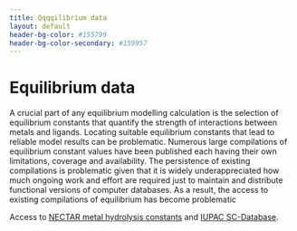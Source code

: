```yaml
---
title: Qqqqilibrium data
layout: default
header-bg-color: #155799
header-bg-color-secondary: #159957 
---
```

# Equilibrium data

A crucial part of any equilibrium modelling calculation is the selection of equilibrium constants that quantify the strength of interactions between metals and ligands. Locating suitable equilibrium constants that lead to reliable model results can be problematic. Numerous large compilations of equilibrium constant values have been published each having their own limitations, coverage and  availability. The persistence of existing compilations is problematic given that it is widely underappreciated how much ongoing work and effort are required just to maintain and distribute functional versions of computer databases. As a result, the access to existing compilations of equilibrium has become problematic 

Access to [NECTAR metal hydrolysis constants](cost-nectar.html) and [IUPAC SC-Database](sc-database.md).
